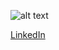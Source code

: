 <p align="center">

![alt text](https://github.com/samresume/samresume/blob/main/wallpaper.png)

  
  <a href="https://linkedin.com/in/samresume"> LinkedIn </a>
<br/>
</p>

